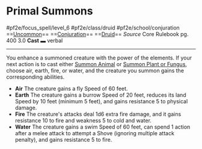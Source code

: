 # Primal Summons
#pf2e/focus_spell/level_6 #pf2e/class/druid #pf2e/school/conjuration 
==[Uncommon](../../../rules/traits/uncommon.md)== ==[Conjuration](../../../rules/traits/conjuration.md)== ==[Druid](../../../rules/traits/druid.md)==
*Source* Core Rulebook pg. 400 3.0
**Cast** ▬ verbal

---
You enhance a summoned creature with the power of the elements. If your next action is to cast either [Summon Animal](../../Arcane_Tradition/Level%201/Summon%20Animal.md) or [Summon Plant or Fungus](../../Arcane_Tradition/Level%201/Summon%20Plant%20or%20Fungus.md), choose air, earth, fire, or water, and the creature you summon gains the corresponding abilities.
- **Air** The creature gains a fly Speed of 60 feet.
- **Earth** The creature gains a burrow Speed of 20 feet, reduces its land Speed by 10 feet (minimum 5 feet), and gains resistance 5 to physical damage.
- **Fire** The creature's attacks deal 1d6 extra fire damage, and it gains resistance 10 to fire and weakness 5 to cold and water.
- **Water** The creature gains a swim Speed of 60 feet, can spend 1 action after a melee attack to attempt a Shove (ignoring multiple attack penalty), and gains resistance 5 to fire.